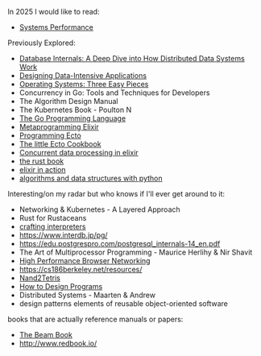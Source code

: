 

In 2025 I would like to read:
- [Systems Performance](https://www.amazon.com/Systems-Performance-Brendan-Gregg/dp/0136820158)

Previously Explored:
- [Database Internals: A Deep Dive into How Distributed Data Systems Work](https://www.databass.dev/)
- [Designing Data-Intensive Applications](https://www.oreilly.com/library/view/designing-data-intensive-applications/9781491903063/)
- [Operating Systems: Three Easy Pieces](https://www.amazon.com/Operating-Systems-Three-Easy-Pieces/dp/198508659X)
- Concurrency in Go: Tools and Techniques for Developers
- The Algorithm Design Manual
- The Kubernetes Book - Poulton N
- [The Go Programming Language](https://www.gopl.io/)
- [Metaprogramming Elixir](https://pragprog.com/titles/cmelixir/metaprogramming-elixir/)
- [Programming Ecto](https://pragprog.com/titles/wmecto/programming-ecto/)
- [The little Ecto Cookbook](https://dashbit.co/ebooks/the-little-ecto-cookbook)
- [Concurrent data processing in elixir](https://pragprog.com/titles/sgdpelixir/concurrent-data-processing-in-elixir/)
- [the rust book](https://github.com/hailelagi/rustacea)
- [elixir in action](https://www.notion.so/Elixir-in-Action-Book-review-27ff4cbe67f140a688637e1422f11641)
- [algorithms and data structures with python](https://runestone.academy/ns/books/published/pythonds/index.html)

Interesting/on my radar but who knows if I'll ever get around to it:
- Networking & Kubernetes - A Layered Approach
- Rust for Rustaceans
- [crafting interpreters](https://craftinginterpreters.com/)
-  https://www.interdb.jp/pg/
- https://edu.postgrespro.com/postgresql_internals-14_en.pdf
- The Art of Multiprocessor Programming - Maurice Herlihy & Nir Shavit
- [High Performance Browser Networking](https://hpbn.co/)
- https://cs186berkeley.net/resources/
- [Nand2Tetris](https://www.nand2tetris.org/)
- [How to Design Programs](https://htdp.org/)
- Distributed Systems - Maarten & Andrew
- design patterns elements of reusable object-oriented software


books that are actually reference manuals or papers:
- [The Beam Book](https://github.com/happi/theBeamBook)
- http://www.redbook.io/
